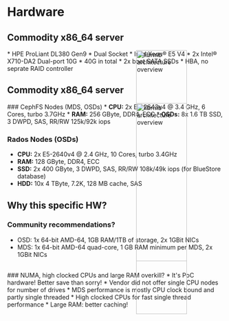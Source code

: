 <!-- .slide: data-state="section-break" id="section-break-6" data-timing="10s" -->
# Hardware


<!-- .slide: data-state="normal" id="hardware-0" data-timing="20s" data-menu-title="Hardware" -->
## Commodity x86_64 server
<div>
     <img style="position: absolute; width: 35%; left: 55%; " alt="librmb architecture overview"
          data-src="images/HPE-DL380Gen9.jpg" />
</div>
* <!-- .element: class="fragment" data-fragment-index="1" --> HPE ProLiant DL380 Gen9
* <!-- .element: class="fragment" data-fragment-index="2" --> Dual Socket
  * <!-- .element: class="fragment" data-fragment-index="2" --> Intel Xeon® E5 V4
* <!-- .element: class="fragment" data-fragment-index="3" --> 2x Intel® X710-DA2 Dual-port 10G
  * <!-- .element: class="fragment" data-fragment-index="4" --> 40G in total
* <!-- .element: class="fragment" data-fragment-index="5" --> 2x boot SATA SSDs
* <!-- .element: class="fragment" data-fragment-index="6" --> HBA, no seprate RAID controller


<!-- .slide: data-state="normal" id="hardware-1" data-timing="20s" data-menu-title="Hardware Server specs" -->
## Commodity x86_64 server
<div>
     <img style="position: absolute; width: 35%; left: 55%; " alt="librmb architecture overview"
          data-src="images/HPE-DL380Gen9.jpg" />
</div>
### CephFS Nodes (MDS, OSDs) <!-- .element: class="fragment" data-fragment-index="0" -->
* <!-- .element: class="fragment" data-fragment-index="1" --> <b>CPU:</b> 2x E5-2643v4 @ 3.4 GHz, 6 Cores, turbo 3.7GHz
* <!-- .element: class="fragment" data-fragment-index="1" --> <b>RAM:</b> 256 GByte, DDR4, ECC
* <!-- .element: class="fragment" data-fragment-index="1" --> <b>OSDs:</b> 8x 1.6 TB SSD, 3 DWPD, SAS, RR/RW 125k/92k iops

### Rados Nodes (OSDs) <!-- .element: class="fragment" data-fragment-index="2" -->
* <!-- .element: class="fragment" data-fragment-index="3" --> <b>CPU:</b> 2x E5-2640v4 @ 2.4 GHz, 10 Cores, turbo 3.4GHz
* <!-- .element: class="fragment" data-fragment-index="3" --> <b>RAM:</b> 128 GByte, DDR4, ECC
* <!-- .element: class="fragment" data-fragment-index="3" --> <b>SSD:</b> 2x 400 GByte, 3 DWPD, SAS, RR/RW 108k/49k iops (for BlueStore database)
* <!-- .element: class="fragment" data-fragment-index="3" --> <b>HDD:</b> 10x 4 TByte, 7.2K, 128 MB cache, SAS


<!-- .slide: data-state="normal" id="hardware-3" data-timing="20s" data-menu-title="Hardware specs" -->
## Why this specific HW?

### Community recommendations? <!-- .element: class="fragment" data-fragment-index="0" -->
* <!-- .element: class="fragment" data-fragment-index="0" --> OSD: 1x 64-bit AMD-64, 1GB RAM/1TB of storage, 2x 1GBit NICs
* <!-- .element: class="fragment" data-fragment-index="0" --> MDS: 1x 64-bit AMD-64 quad-core, 1 GB RAM minimum per MDS, 2x 1GBit NICs

<br>
### NUMA, high clocked CPUs and large RAM overkill? <!-- .element: class="fragment" data-fragment-index="1" -->
* <!-- .element: class="fragment" data-fragment-index="2" --> It's PoC hardware! Better save than sorry!
* <!-- .element: class="fragment" data-fragment-index="3" --> Vendor did not offer single CPU nodes for number of drives
* <!-- .element: class="fragment" data-fragment-index="4" --> MDS performance is mostly CPU clock bound and partly single threaded
  * <!-- .element: class="fragment" data-fragment-index="4" --> High clocked CPUs for fast single thread performance
* <!-- .element: class="fragment" data-fragment-index="5" --> Large RAM: better caching!

